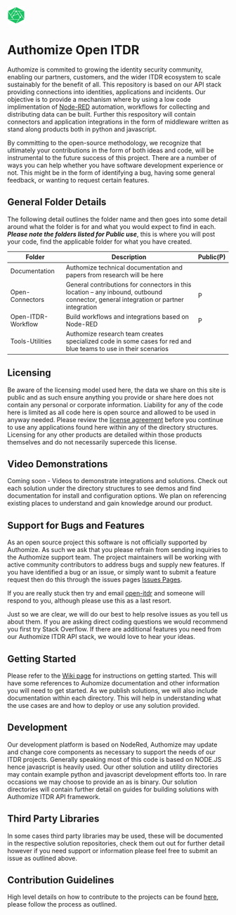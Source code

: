 <img src="https://github.com/authomize/Authomize-ITDR/blob/main/authomize.png" width="40" height="40" alt="Authomize">

# Authomize Open ITDR
Authomize is commited to growing the identity security community, enabling our partners, customers, and the wider ITDR ecosystem to scale sustainably for the benefit of all. This repository is based on our API stack providing connections into identities, applications and incidents. Our objective is to provide a mechanism where by using a low code implimentation of [Node-RED](https://nodered.org/) automation, workflows for collecting and distributing data can be built. Further this respository will contain connectors and application integrations in the form of middleware written as stand along products both in python and javascript.

By committing to the open-source methodology, we recognize that ultimately your contributions in the form of both ideas and code, will be instrumental to the future success of this project. There are a number of ways you can help whether you have software development experience or not. This might be in the form of identifying a bug, having some general feedback, or wanting to request certain features.

## General Folder Details
The following detail outlines the folder name and then goes into some detail around what the folder is for and what you would expect to find in each. ***Please note the folders listed for Public use***, this is where you will post your code, find the applicable folder for what you have created.

| Folder           | Description                               | Public(P) |
| ---------------- | ----------------------------------------- | --------- |
| Documentation    | Authomize technical documentation and papers from research will be here                            |          |
| Open-Connectors   | General contributions for connectors in this location  – any inbound, outbound connector, general integration or partner integration                          |     P     |
| Open-ITDR-Workflow    | Build workflows and integrations based on Node-RED  |     P     |
| Tools-Utilities   | Authomize research team creates specialized code in some cases for red and blue teams to use in their scenarios   |         |

## Licensing
Be aware of the licensing model used here, the data we share on this site is public and as such ensure anything you provide or share here does not contain any personal or corporate information. Liability for any of the code here is limited as all code here is open source and allowed to be used in anyway needed. Please review the [license agreement](./LICENSE) before you continue to use any applications found here within any of the directory structures. Licensing for any other products are detailed within those products themselves and do not necessarily supercede this license.

## Video Demonstrations
Coming soon - Videos to demonstrate integrations and solutions. Check out each solution under the directory structures to see demos and find documentation for install and configuration options. We plan on referencing existing places to understand and gain knowledge around our product.

## Support for Bugs and Features
As an open source project this software is not officially supported by Authomize. As such we ask that you please refrain from sending inquiries to the Authomize support team. The project maintainers will be working with active community contributors to address bugs and supply new features. If you have identified a bug or an issue, or simply want to submit a feature request then do this through the issues pages [Issues Pages](https://github.com/authomize/Authomize-ITDR/issues).

If you are really stuck then try and email [open-itdr](mailto:open-itdr@authomize.com) and someone will respond to you, although please use this as a last resort.

Just so we are clear, we will do our best to help resolve issues as you tell us about them. If you are asking direct coding questions we would recommend you first try Stack Overflow. If there are additional features you need from our Authomize ITDR API stack, we would love to hear your ideas.

## Getting Started
Please refer to the [Wiki page](https://github.com/authomize/Authomize-ITDR/wiki) for instructions on getting started. This will have some references to Auhomize documentation and other information you will need to get started. As we publish solutions, we will also include documentation within each directory. This will help in understanding what the use cases are and how to deploy or use any solution provided.

## Development
Our development platform is based on NodeRed, Authomize may update and change core components as necessary to support the needs of our ITDR projects. Generally speaking most of this code is based on NODE.JS hence javascript is heavily used. Our other solution and utility directories may contain example python and javascript development efforts too. In rare occasions we may choose to provide an as is binary. Our solution directories will contain further detail on guides for building solutions with Authomize ITDR API framework. 

## Third Party Libraries
In some cases third party libraries may be used, these will be documented in the respective solution repositories, check them out out for further detail however if you need support or information please feel free to submit an issue as outlined above.

## Contribution Guidelines
High level details on how to contribute to the projects can be found [here](./CONTRIBUTION.md), please follow the process as outlined.

